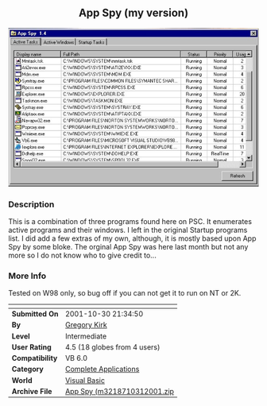 ﻿<div align="center">

## App Spy \(my version\)

<img src="PIC20011031219512540.jpg">
</div>

### Description

This is a combination of three programs found here on PSC. It enumerates active programs and their windows. I left in the original Startup programs list. I did add a few extras of my own, although, it is mostly based upon App Spy by some bloke. The orginal App Spy was here last month but not any more so I do not know who to give credit to...
 
### More Info
 
Tested on W98 only, so bug off if you can not get it to run on NT or 2K.


<span>             |<span>
---                |---
**Submitted On**   |2001-10-30 21:34:50
**By**             |[Gregory Kirk](https://github.com/Planet-Source-Code/PSCIndex/blob/master/ByAuthor/gregory-kirk.md)
**Level**          |Intermediate
**User Rating**    |4.5 (18 globes from 4 users)
**Compatibility**  |VB 6\.0
**Category**       |[Complete Applications](https://github.com/Planet-Source-Code/PSCIndex/blob/master/ByCategory/complete-applications__1-27.md)
**World**          |[Visual Basic](https://github.com/Planet-Source-Code/PSCIndex/blob/master/ByWorld/visual-basic.md)
**Archive File**   |[App Spy \(m3218710312001\.zip](https://github.com/Planet-Source-Code/gregory-kirk-app-spy-my-version__1-28536/archive/master.zip)








